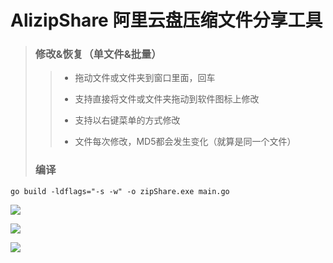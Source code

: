 # AlizipShare 阿里云盘压缩文件分享工具

> ### 修改&恢复（单文件&批量）
>
> > * 拖动文件或文件夹到窗口里面，回车
> >
> > * 支持直接将文件或文件夹拖动到软件图标上修改
> > 
> > * 支持以右键菜单的方式修改
> >
> > * 文件每次修改，MD5都会发生变化（就算是同一个文件）
>
> ### 编译

```
go build -ldflags="-s -w" -o zipShare.exe main.go
```



![](https://dd-static.jd.com/ddimg/jfs/t1/105731/34/18956/29651/61447ef3E8481c93f/1e118fb94090b801.png)


![](https://dd-static.jd.com/ddimg/jfs/t1/208607/15/962/32074/61447ef3E56587b5e/dddaad148a2be7af.png)


![](https://dd-static.jd.com/ddimg/jfs/t1/208440/10/966/33249/61447ef3E090df1c3/1eb946c6372b2109.png)
